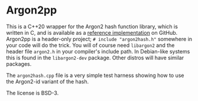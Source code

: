 # Argon2pp

This is a C++20 wrapper for the Argon2 hash function library, which is written in C, and is available as a [reference implementation](https://github.com/P-H-C/phc-winner-argon2) on GitHub. Argon2pp is a header-only project; `# include "argon2hash.h"`  somewhere in your code will do the trick. You will of course need `libargon2` and the header file `argon2.h` in your compiler's include path. In Debian-like systems this is found in the `libargon2-dev` package. Other distros will have similar packages.

The `argon2hash.cpp` file is a very simple test harness showing how to use the Argon2-id variant of the hash.

The license is BSD-3.
